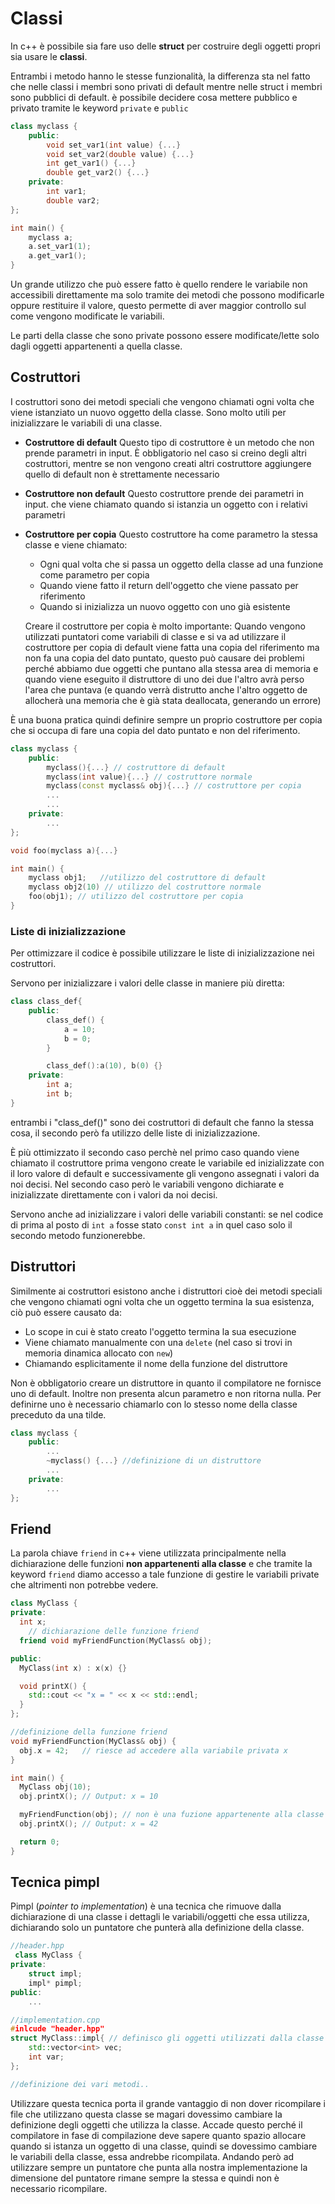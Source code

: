 ﻿# Classi

In c++ è possibile sia fare uso delle **struct** per costruire degli oggetti propri sia usare le **classi**.

Entrambi i metodo hanno le stesse funzionalità, la differenza sta nel fatto che nelle classi i membri sono privati di default mentre nelle struct i membri sono pubblici di default. è possibile decidere cosa mettere pubblico e privato tramite le keyword `private` e `public`

```c++
class myclass {
	public:
		void set_var1(int value) {...}
		void set_var2(double value) {...}
		int get_var1() {...}
		double get_var2() {...}
	private:
		int var1;
		double var2;
};

int main() {
	myclass a;
	a.set_var1(1);
	a.get_var1();
}
```

Un grande utilizzo che può essere fatto è quello rendere le variabile non accessibili direttamente ma solo tramite dei metodi che possono modificarle oppure restituire il valore, questo permette di aver maggior controllo sul come vengono modificate le variabili.

Le parti della classe che sono private possono essere modificate/lette solo dagli oggetti appartenenti a quella classe.


## Costruttori

I costruttori sono dei metodi speciali che vengono chiamati ogni volta che viene istanziato un nuovo oggetto della classe.
Sono molto utili per inizializzare le variabili di una classe.

- **Costruttore di default** Questo tipo di costruttore è un metodo che non prende parametri in input. È obbligatorio nel caso si creino degli altri costruttori, mentre se non vengono creati altri costruttore aggiungere quello di default non è strettamente necessario
- **Costruttore non default** Questo costruttore prende dei parametri in input. che viene chiamato quando si istanzia un oggetto con i relativi parametri
- **Costruttore per copia** Questo costruttore ha come parametro la stessa classe e viene chiamato:
	- Ogni qual volta che si passa un oggetto della classe ad una funzione come parametro per copia
	- Quando viene fatto il return dell'oggetto che viene passato per riferimento 
	- Quando si inizializza un nuovo oggetto con uno già esistente

	Creare il costruttore per copia è molto importante: Quando vengono utilizzati puntatori come variabili di classe e si va ad utilizzare il costruttore per copia di default viene fatta una copia del riferimento ma non fa una copia del dato puntato, questo può causare dei problemi perché abbiamo due oggetti che puntano alla stessa area di memoria e quando viene eseguito il distruttore di uno dei due l'altro avrà perso l'area che puntava (e quando verrà distrutto anche l'altro oggetto de allocherà una memoria che è già stata deallocata, generando un errore)

È una buona pratica quindi definire sempre un proprio costruttore per copia che si occupa di fare una copia del dato puntato e non del riferimento.

```c++
class myclass {
	public:
		myclass(){...} // costruttore di default
		myclass(int value){...} // costruttore normale
		myclass(const myclass& obj){...} // costruttore per copia
		...
		...
	private:
		...
};

void foo(myclass a){...}

int main() {
	myclass obj1;	//utilizzo del costruttore di default
	myclass obj2(10) // utilizzo del costruttore normale
	foo(obj1); // utilizzo del costruttore per copia
}
```

### Liste di inizializzazione 

Per ottimizzare il codice è possibile utilizzare le liste di inizializzazione nei costruttori.

Servono per inizializzare i valori delle classe in maniere più diretta:

```c++
class class_def{
	public:
		class_def() {
			a = 10;
			b = 0;
		}

		class_def():a(10), b(0) {}
	private:
		int a;
		int b;
}
```

entrambi i "class_def()" sono dei costruttori di default che fanno la stessa cosa, il secondo però fa utilizzo delle liste di inizializzazione.

È più ottimizzato il secondo caso perchè nel primo caso quando viene chiamato il costruttore prima vengono create le variabile ed inizializzate con il loro valore di default e successivamente gli vengono assegnati i valori da noi decisi.
Nel secondo caso però le variabili vengono dichiarate e inizializzate direttamente con i valori da noi decisi.

Servono anche ad inizializzare i valori delle variabili constanti: se nel codice di prima al posto di `int a` fosse stato `const int a` in quel caso solo il secondo metodo funzionerebbe.

## Distruttori

Similmente ai costruttori esistono anche i distruttori cioè dei metodi speciali che vengono chiamati ogni volta che un oggetto  termina la sua esistenza, ciò può essere causato da:

- Lo scope in cui è stato creato l'oggetto termina la sua esecuzione
- Viene chiamato manualmente con una `delete` (nel caso si trovi in memoria dinamica allocato con `new`)
- Chiamando esplicitamente il nome della funzione del distruttore

Non è obbligatorio creare un distruttore in quanto il compilatore ne fornisce uno di default. 
Inoltre non presenta alcun parametro e non ritorna nulla.
Per definirne uno è necessario chiamarlo con lo stesso nome della classe preceduto da una tilde.

```c++
class myclass {
	public:
		...
		~myclass() {...} //definizione di un distruttore
		...
	private:
		...
};
```

## Friend

La parola chiave `friend` in c++ viene utilizzata principalmente nella dichiarazione delle funzioni **non appartenenti alla classe** e che tramite la keyword `friend` diamo accesso a tale funzione di gestire le variabili private che altrimenti non potrebbe vedere.

```c++
class MyClass {
private:
  int x;
	// dichiarazione delle funzione friend
  friend void myFriendFunction(MyClass& obj);

public:
  MyClass(int x) : x(x) {}

  void printX() {
    std::cout << "x = " << x << std::endl;
  }
};

//definizione della funzione friend
void myFriendFunction(MyClass& obj) {
  obj.x = 42;	// riesce ad accedere alla variabile privata x
}

int main() {
  MyClass obj(10);
  obj.printX(); // Output: x = 10

  myFriendFunction(obj); // non è una fuzione appartenente alla classe infatti non viene chiamata sull'oggetto
  obj.printX(); // Output: x = 42

  return 0;
}

```


## Tecnica pimpl

Pimpl (*pointer to implementation*) è una tecnica che rimuove dalla dichiarazione di una classe i dettagli le variabili/oggetti che essa utilizza, dichiarando solo un puntatore che punterà alla definizione della classe.

```c++
//header.hpp
 class MyClass {
private:
	struct impl;
	impl* pimpl;
public:
	...

//implementation.cpp
#inlcude "header.hpp"
struct MyClass::impl{ // definisco gli oggetti utilizzati dalla classe
	std::vector<int> vec;
	int var;
};

//definizione dei vari metodi..
```

Utilizzare questa tecnica porta il grande vantaggio di non dover ricompilare i file che utilizzano questa classe se magari dovessimo cambiare la definizione degli oggetti che utilizza la classe. Accade questo perché il compilatore in fase di compilazione deve sapere quanto spazio allocare quando si istanza un oggetto di una classe, quindi se dovessimo cambiare le variabili della classe, essa andrebbe ricompilata.
Andando però ad utilizzare sempre un puntatore che punta alla nostra implementazione la dimensione del puntatore rimane sempre la stessa e quindi non è necessario ricompilare.


